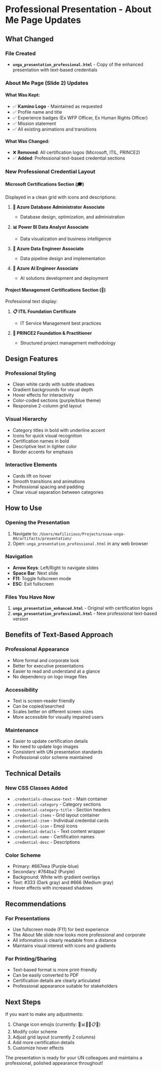 # Professional Presentation - About Me Page Updates

## What Changed

### File Created
- **`unga_presentation_professional.html`** - Copy of the enhanced presentation with text-based credentials

### About Me Page (Slide 2) Updates

#### What Was Kept:
- ✅ **Kamino Logo** - Maintained as requested
- ✅ Profile name and title
- ✅ Experience badges (Ex WFP Officer, Ex Human Rights Officer)
- ✅ Mission statement
- ✅ All existing animations and transitions

#### What Was Changed:
- ❌ **Removed**: All certification logos (Microsoft, ITIL, PRINCE2)
- ✅ **Added**: Professional text-based credential sections

### New Professional Credential Layout

#### Microsoft Certifications Section (🎓)
Displayed in a clean grid with icons and descriptions:
1. **💾 Azure Database Administrator Associate**
   - Database design, optimization, and administration

2. **📊 Power BI Data Analyst Associate**
   - Data visualization and business intelligence

3. **🔧 Azure Data Engineer Associate**
   - Data pipeline design and implementation

4. **🤖 Azure AI Engineer Associate**
   - AI solutions development and deployment

#### Project Management Certifications Section (🎯)
Professional text display:
1. **📋 ITIL Foundation Certificate**
   - IT Service Management best practices

2. **👑 PRINCE2 Foundation & Practitioner**
   - Structured project management methodology

## Design Features

### Professional Styling
- Clean white cards with subtle shadows
- Gradient backgrounds for visual depth
- Hover effects for interactivity
- Color-coded sections (purple/blue theme)
- Responsive 2-column grid layout

### Visual Hierarchy
- Category titles in bold with underline accent
- Icons for quick visual recognition
- Certification names in bold
- Descriptive text in lighter color
- Border accents for emphasis

### Interactive Elements
- Cards lift on hover
- Smooth transitions and animations
- Professional spacing and padding
- Clear visual separation between categories

## How to Use

### Opening the Presentation
1. Navigate to: `/Users/mafilicious/Projects/osaa-unga-80/artifacts/presentation/`
2. Open: `unga_presentation_professional.html` in any web browser

### Navigation
- **Arrow Keys**: Left/Right to navigate slides
- **Space Bar**: Next slide
- **F11**: Toggle fullscreen mode
- **ESC**: Exit fullscreen

### Files You Have Now
1. **`unga_presentation_enhanced.html`** - Original with certification logos
2. **`unga_presentation_professional.html`** - New professional text-based version

## Benefits of Text-Based Approach

### Professional Appearance
- More formal and corporate look
- Better for executive presentations
- Easier to read and understand at a glance
- No dependency on logo image files

### Accessibility
- Text is screen-reader friendly
- Can be copied/searched
- Scales better on different screen sizes
- More accessible for visually impaired users

### Maintenance
- Easier to update certification details
- No need to update logo images
- Consistent with UN presentation standards
- Professional color scheme maintained

## Technical Details

### New CSS Classes Added
- `.credentials-showcase-text` - Main container
- `.credential-category` - Category sections
- `.credential-category-title` - Section headers
- `.credential-items` - Grid layout container
- `.credential-item` - Individual credential cards
- `.credential-icon` - Emoji icons
- `.credential-details` - Text content wrapper
- `.credential-name` - Certification names
- `.credential-desc` - Descriptions

### Color Scheme
- Primary: #667eea (Purple-blue)
- Secondary: #764ba2 (Purple)
- Background: White with gradient overlays
- Text: #333 (Dark gray) and #666 (Medium gray)
- Hover effects with increased shadows

## Recommendations

### For Presentations
- Use fullscreen mode (F11) for best experience
- The About Me slide now looks more professional and corporate
- All information is clearly readable from a distance
- Maintains visual interest with icons and gradients

### For Printing/Sharing
- Text-based format is more print-friendly
- Can be easily converted to PDF
- Certification details are clearly articulated
- Professional appearance suitable for stakeholders

## Next Steps

If you want to make any adjustments:
1. Change icon emojis (currently: 💾📊🔧🤖📋👑)
2. Modify color scheme
3. Adjust grid layout (currently 2 columns)
4. Add more certification details
5. Customize hover effects

The presentation is ready for your UN colleagues and maintains a professional, polished appearance throughout!

